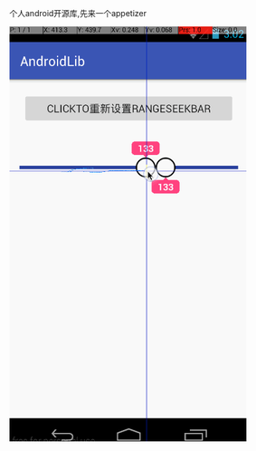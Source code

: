 个人android开源库,先来一个appetizer

<img src="https://github.com/oceancx/AndroidLib/blob/master/gif/range_seekbar.gif" >

